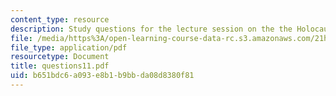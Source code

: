 ```yaml
---
content_type: resource
description: Study questions for the lecture session on the the Holocaust.
file: /media/https%3A/open-learning-course-data-rc.s3.amazonaws.com/21h-914-jewish-history-from-biblical-to-modern-times-fall-2007/b651bdc6a093e8b1b9bbda08d8380f81_questions11.pdf
file_type: application/pdf
resourcetype: Document
title: questions11.pdf
uid: b651bdc6-a093-e8b1-b9bb-da08d8380f81
---
```

